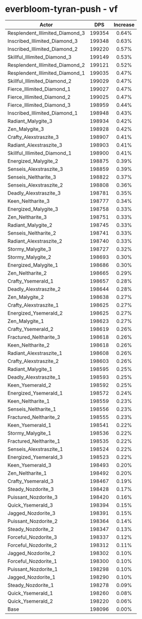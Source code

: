 # everbloom-tyran-push - vf
| Actor | DPS | Increase |
|---|:---:|:---:|
|Resplendent_Illimited_Diamond_3|199354|0.64%|
|Inscribed_Illimited_Diamond_3|199348|0.63%|
|Inscribed_Illimited_Diamond_2|199220|0.57%|
|Skillful_Illimited_Diamond_3|199149|0.53%|
|Resplendent_Illimited_Diamond_2|199121|0.52%|
|Resplendent_Illimited_Diamond_1|199035|0.47%|
|Skillful_Illimited_Diamond_2|199029|0.47%|
|Fierce_Illimited_Diamond_1|199027|0.47%|
|Fierce_Illimited_Diamond_2|199025|0.47%|
|Fierce_Illimited_Diamond_3|198959|0.44%|
|Inscribed_Illimited_Diamond_1|198948|0.43%|
|Radiant_Malygite_3|198934|0.42%|
|Zen_Malygite_3|198928|0.42%|
|Crafty_Alexstraszite_3|198907|0.41%|
|Radiant_Alexstraszite_3|198903|0.41%|
|Skillful_Illimited_Diamond_1|198900|0.41%|
|Energized_Malygite_2|198875|0.39%|
|Senseis_Alexstraszite_3|198859|0.39%|
|Senseis_Neltharite_3|198822|0.37%|
|Senseis_Alexstraszite_2|198808|0.36%|
|Deadly_Alexstraszite_3|198781|0.35%|
|Keen_Neltharite_3|198777|0.34%|
|Energized_Malygite_3|198758|0.33%|
|Zen_Neltharite_3|198751|0.33%|
|Radiant_Malygite_2|198745|0.33%|
|Senseis_Neltharite_2|198741|0.33%|
|Radiant_Alexstraszite_2|198740|0.33%|
|Stormy_Malygite_3|198727|0.32%|
|Stormy_Malygite_2|198693|0.30%|
|Energized_Malygite_1|198686|0.30%|
|Zen_Neltharite_2|198665|0.29%|
|Crafty_Ysemerald_1|198657|0.28%|
|Deadly_Alexstraszite_2|198644|0.28%|
|Zen_Malygite_2|198638|0.27%|
|Crafty_Alexstraszite_1|198625|0.27%|
|Energized_Ysemerald_2|198625|0.27%|
|Zen_Malygite_1|198623|0.27%|
|Crafty_Ysemerald_2|198619|0.26%|
|Fractured_Neltharite_3|198618|0.26%|
|Keen_Neltharite_2|198618|0.26%|
|Radiant_Alexstraszite_1|198608|0.26%|
|Crafty_Alexstraszite_2|198603|0.26%|
|Radiant_Malygite_1|198595|0.25%|
|Deadly_Alexstraszite_1|198593|0.25%|
|Keen_Ysemerald_2|198592|0.25%|
|Energized_Ysemerald_1|198572|0.24%|
|Keen_Neltharite_1|198559|0.23%|
|Senseis_Neltharite_1|198556|0.23%|
|Fractured_Neltharite_2|198555|0.23%|
|Keen_Ysemerald_1|198541|0.22%|
|Stormy_Malygite_1|198536|0.22%|
|Fractured_Neltharite_1|198535|0.22%|
|Senseis_Alexstraszite_1|198524|0.22%|
|Energized_Ysemerald_3|198523|0.22%|
|Keen_Ysemerald_3|198493|0.20%|
|Zen_Neltharite_1|198492|0.20%|
|Crafty_Ysemerald_3|198467|0.19%|
|Steady_Nozdorite_3|198428|0.17%|
|Puissant_Nozdorite_3|198420|0.16%|
|Quick_Ysemerald_3|198394|0.15%|
|Jagged_Nozdorite_3|198391|0.15%|
|Puissant_Nozdorite_2|198364|0.14%|
|Steady_Nozdorite_2|198347|0.13%|
|Forceful_Nozdorite_3|198337|0.12%|
|Forceful_Nozdorite_2|198312|0.11%|
|Jagged_Nozdorite_2|198302|0.10%|
|Forceful_Nozdorite_1|198300|0.10%|
|Puissant_Nozdorite_1|198298|0.10%|
|Jagged_Nozdorite_1|198290|0.10%|
|Steady_Nozdorite_1|198278|0.09%|
|Quick_Ysemerald_1|198260|0.08%|
|Quick_Ysemerald_2|198220|0.06%|
|Base|198096|0.00%|
